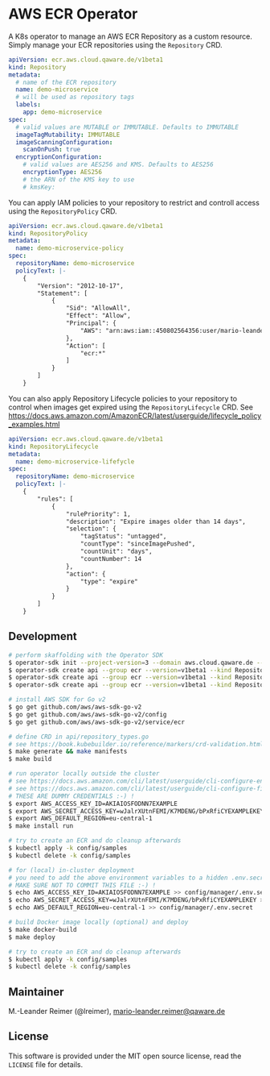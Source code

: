 # AWS ECR Operator

A K8s operator to manage an AWS ECR Repository as a custom resource. Simply manage your ECR repositories using the `Repository` CRD.
```yaml
apiVersion: ecr.aws.cloud.qaware.de/v1beta1
kind: Repository
metadata:
  # name of the ECR repository
  name: demo-microservice
  # will be used as repository tags
  labels:
    app: demo-microservice
spec:
  # valid values are MUTABLE or IMMUTABLE. Defaults to IMMUTABLE
  imageTagMutability: IMMUTABLE
  imageScanningConfiguration:
    scanOnPush: true
  encryptionConfiguration:
    # valid values are AES256 and KMS. Defaults to AES256
    encryptionType: AES256
    # the ARN of the KMS key to use
    # kmsKey: 
```

You can apply IAM policies to your repository to restrict and controll access
using the `RepositoryPolicy` CRD.
```yaml
apiVersion: ecr.aws.cloud.qaware.de/v1beta1
kind: RepositoryPolicy
metadata:
  name: demo-microservice-policy
spec:
  repositoryName: demo-microservice
  policyText: |-
    {
        "Version": "2012-10-17",
        "Statement": [
            {
                "Sid": "AllowAll",
                "Effect": "Allow",
                "Principal": {
                    "AWS": "arn:aws:iam::450802564356:user/mario-leander.reimer"
                },
                "Action": [
                    "ecr:*"
                ]
            }
        ]
    }
```

You can also apply Repository Lifecycle policies to your repository to control when images get
expired using the `RepositoryLifecycle` CRD. See https://docs.aws.amazon.com/AmazonECR/latest/userguide/lifecycle_policy_examples.html
```yaml
apiVersion: ecr.aws.cloud.qaware.de/v1beta1
kind: RepositoryLifecycle
metadata:
  name: demo-microservice-lifefycle
spec:
  repositoryName: demo-microservice
  policyText: |-
    {
        "rules": [
            {
                "rulePriority": 1,
                "description": "Expire images older than 14 days",
                "selection": {
                    "tagStatus": "untagged",
                    "countType": "sinceImagePushed",
                    "countUnit": "days",
                    "countNumber": 14
                },
                "action": {
                    "type": "expire"
                }
            }
        ]
    }    
```

## Development

```bash
# perform skaffolding with the Operator SDK
$ operator-sdk init --project-version=3 --domain aws.cloud.qaware.de --repo github.com/lreimer/aws-ecr-operator
$ operator-sdk create api --group ecr --version=v1beta1 --kind Repository --resource --controller
$ operator-sdk create api --group ecr --version=v1beta1 --kind RepositoryPolicy --resource --controller
$ operator-sdk create api --group ecr --version=v1beta1 --kind RepositoryLifecycle --resource --controller

# install AWS SDK for Go v2
$ go get github.com/aws/aws-sdk-go-v2
$ go get github.com/aws/aws-sdk-go-v2/config
$ go get github.com/aws/aws-sdk-go-v2/service/ecr

# define CRD in api/repository_types.go
# see https://book.kubebuilder.io/reference/markers/crd-validation.html
$ make generate && make manifests
$ make build

# run operator locally outside the cluster
# see https://docs.aws.amazon.com/cli/latest/userguide/cli-configure-envvars.html
# see https://docs.aws.amazon.com/cli/latest/userguide/cli-configure-files.html
# THESE ARE DUMMY CREDENTIALS :-) !
$ export AWS_ACCESS_KEY_ID=AKIAIOSFODNN7EXAMPLE
$ export AWS_SECRET_ACCESS_KEY=wJalrXUtnFEMI/K7MDENG/bPxRfiCYEXAMPLEKEY
$ export AWS_DEFAULT_REGION=eu-central-1
$ make install run

# try to create an ECR and do cleanup afterwards
$ kubectl apply -k config/samples
$ kubectl delete -k config/samples

# for (local) in-cluster deployment
# you need to add the above environment variables to a hidden .env.secret file
# MAKE SURE NOT TO COMMIT THIS FILE :-) !
$ echo AWS_ACCESS_KEY_ID=AKIAIOSFODNN7EXAMPLE >> config/manager/.env.secret
$ echo AWS_SECRET_ACCESS_KEY=wJalrXUtnFEMI/K7MDENG/bPxRfiCYEXAMPLEKEY >> config/manager/.env.secret
$ echo AWS_DEFAULT_REGION=eu-central-1 >> config/manager/.env.secret

# build Docker image locally (optional) and deploy
$ make docker-build
$ make deploy

# try to create an ECR and do cleanup afterwards
$ kubectl apply -k config/samples
$ kubectl delete -k config/samples
```

## Maintainer

M.-Leander Reimer (@lreimer), <mario-leander.reimer@qaware.de>

## License

This software is provided under the MIT open source license, read the `LICENSE`
file for details.

